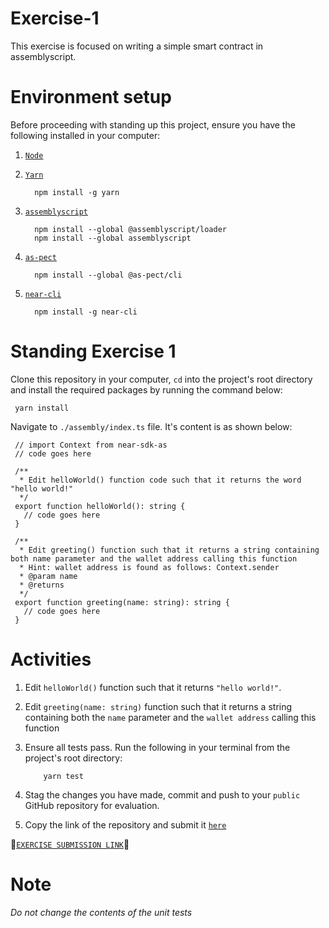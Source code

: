 # Exercise-1

This exercise is focused on writing a simple smart contract in assemblyscript.

# Environment setup

Before proceeding with standing up this project, ensure you have the following installed in your computer:

1.  [`Node`](https://nodejs.org/en/download/)
2.  [`Yarn`](https://classic.yarnpkg.com/lang/en/docs/install/#debian-stable)

          npm install -g yarn

3.  [`assemblyscript`](https://www.assemblyscript.org/quick-start.html)

          npm install --global @assemblyscript/loader
          npm install --global assemblyscript

4.  [`as-pect`](https://dev.to/jtenner/testing-with-assemblyscript-and-the-usefulness-of-value-3egn)

          npm install --global @as-pect/cli

5.  [`near-cli`](https://docs.near.org/docs/tools/near-cli)

          npm install -g near-cli

# Standing Exercise 1

Clone this repository in your computer, `cd` into the project's root directory and install the required packages by running the command below:

     yarn install

Navigate to `./assembly/index.ts` file. It's content is as shown below:

     // import Context from near-sdk-as
     // code goes here

     /**
      * Edit helloWorld() function code such that it returns the word "hello world!"
      */
     export function helloWorld(): string {
       // code goes here
     }

     /**
      * Edit greeting() function such that it returns a string containing both name parameter and the wallet address calling this function
      * Hint: wallet address is found as follows: Context.sender
      * @param name
      * @returns
      */
     export function greeting(name: string): string {
       // code goes here
     }

# Activities

1.  Edit `helloWorld()` function such that it returns `"hello world!"`.
2.  Edit `greeting(name: string)` function such that it returns a string containing both the `name` parameter and the `wallet address` calling this function
3.  Ensure all tests pass. Run the following in your terminal from the project's root directory:

            yarn test

4.  Stag the changes you have made, commit and push to your `public` GitHub repository for evaluation.
5.  Copy the link of the repository and submit it [`here`](https://forms.gle/5gS3VvrtsoqCRaov9)

📌[`EXERCISE SUBMISSION LINK`](https://forms.gle/5gS3VvrtsoqCRaov9)📌

# Note

_Do not change the contents of the unit tests_
